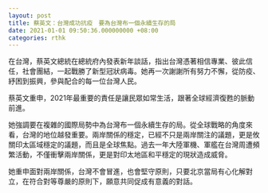 ```yaml
---
layout: post
title: 蔡英文：台灣成功抗疫　要為台灣布一個永續生存的局
date: 2021-01-01 09:50:36.000000000 +08:00
categories: rthk
---
```


在台灣，蔡英文總統在總統府內發表新年談話，指出台灣憑著相信專業、彼此信任，社會團結，一起戰勝了新型冠狀病毒。她再一次謝謝所有努力不懈，從防疫、紓困到振興，參與配合的每一位台灣人民。

蔡英文重申，2021年最重要的責任是讓民眾如常生活，跟著全球經濟復甦的脈動前進。

她強調要在複雜的國際局勢中為台灣布一個永續生存的局。從全球戰略的角度來看，台灣的地位越發重要。兩岸關係的穩定，已經不只是兩岸關注的議題，更是攸關印太區域穩定的議題，而且是全球焦點。過去一年大陸軍機、軍艦在台灣周遭頻繁活動，不僅衝擊兩岸關係，更是對印太地區和平穩定的現狀造成威脅。

她重申面對兩岸關係，台灣不會冒進，也會堅守原則，只要北京當局有心化解對立，在符合對等尊嚴的原則下，願意共同促成有意義的對話。

